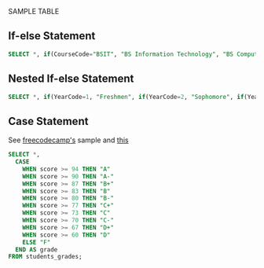 SAMPLE TABLE


## If-else Statement
```SQL
SELECT *, if(CourseCode="BSIT", "BS Information Technology", "BS Computer Science") as "Course Description" FROM student_record;
```

## Nested If-else Statement
```SQL
SELECT *, if(YearCode=1, "Freshmen", if(YearCode=2, "Sophomore", if(YearCode=3, "Junior", "Senior"))) as "Year Description" FROM student_record;
```

## Case Statement
See [freecodecamp's](https://www.freecodecamp.org/news/case-statement-in-sql-example-query/) sample and [this](https://www.sqlshack.com/case-statement-in-sql/)
```sql
SELECT *,
  CASE
    WHEN score >= 94 THEN "A"
    WHEN score >= 90 THEN "A-"
    WHEN score >= 87 THEN "B+"
    WHEN score >= 83 THEN "B"
    WHEN score >= 80 THEN "B-"
    WHEN score >= 77 THEN "C+"
    WHEN score >= 73 THEN "C"
    WHEN score >= 70 THEN "C-"
    WHEN score >= 67 THEN "D+"
    WHEN score >= 60 THEN "D"
    ELSE "F"
  END AS grade
FROM students_grades;
```